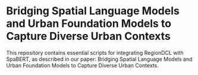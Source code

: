 # Bridging Spatial Language Models and Urban Foundation Models to Capture Diverse Urban Contexts

This repository contains essential scripts for integrating RegionDCL with SpaBERT, as described in our paper: Bridging Spatial Language Models and Urban Foundation Models to Capture Diverse Urban Contexts.

##
